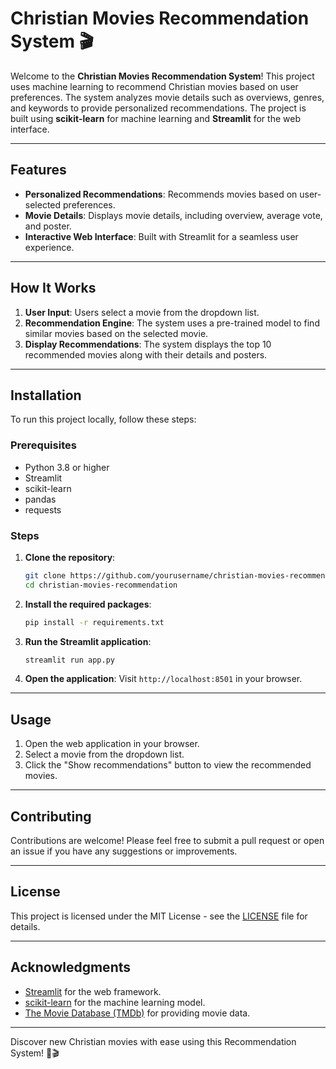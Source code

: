 # Christian Movies Recommendation System 🎬

Welcome to the **Christian Movies Recommendation System**! This project uses machine learning to recommend Christian movies based on user preferences. The system analyzes movie details such as overviews, genres, and keywords to provide personalized recommendations. The project is built using **scikit-learn** for machine learning and **Streamlit** for the web interface.

---

## Features

- **Personalized Recommendations**: Recommends movies based on user-selected preferences.
- **Movie Details**: Displays movie details, including overview, average vote, and poster.
- **Interactive Web Interface**: Built with Streamlit for a seamless user experience.

---

## How It Works

1. **User Input**: Users select a movie from the dropdown list.
2. **Recommendation Engine**: The system uses a pre-trained model to find similar movies based on the selected movie.
3. **Display Recommendations**: The system displays the top 10 recommended movies along with their details and posters.

---

## Installation

To run this project locally, follow these steps:

### Prerequisites

- Python 3.8 or higher
- Streamlit
- scikit-learn
- pandas
- requests

### Steps

1. **Clone the repository**:
   ```bash
   git clone https://github.com/yourusername/christian-movies-recommendation.git
   cd christian-movies-recommendation
   ```

2. **Install the required packages**:
   ```bash
   pip install -r requirements.txt
   ```

3. **Run the Streamlit application**:
   ```bash
   streamlit run app.py
   ```

4. **Open the application**:
   Visit `http://localhost:8501` in your browser.

---

## Usage

1. Open the web application in your browser.
2. Select a movie from the dropdown list.
3. Click the "Show recommendations" button to view the recommended movies.

---

## Contributing

Contributions are welcome! Please feel free to submit a pull request or open an issue if you have any suggestions or improvements.

---

## License

This project is licensed under the MIT License - see the [LICENSE](LICENSE) file for details.

---

## Acknowledgments

- [Streamlit](https://streamlit.io/) for the web framework.
- [scikit-learn](https://scikit-learn.org/) for the machine learning model.
- [The Movie Database (TMDb)](https://www.themoviedb.org/) for providing movie data.

---

Discover new Christian movies with ease using this Recommendation System! 🚀🎬
